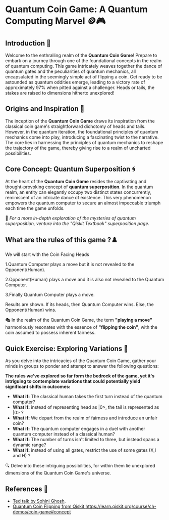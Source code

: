 # Quantum Coin Game: A Quantum Computing Marvel 🪙🎮

## Introduction 🌌

Welcome to the enthralling realm of the **Quantum Coin Game**! Prepare to embark on a journey through one of the foundational concepts in the realm of quantum computing. This game intricately weaves together the dance of quantum gates and the peculiarities of quantum mechanics, all encapsulated in the seemingly simple act of flipping a coin. Get ready to be astounded as quantum oddities emerge, leading to a victory rate of approximately 97% when pitted against a challenger. Heads or tails, the stakes are raised to dimensions hitherto unexplored!

## Origins and Inspiration 🌠

The inception of the **Quantum Coin Game** draws its inspiration from the classical coin game's straightforward dichotomy of heads and tails. However, in the quantum iteration, the foundational principles of quantum mechanics come into play, introducing a fascinating twist to the narrative. The core lies in harnessing the principles of quantum mechanics to reshape the trajectory of the game, thereby giving rise to a realm of uncharted possibilities.

## Core Concept: Quantum Superposition 🌀

At the heart of the **Quantum Coin Game** resides the captivating and thought-provoking concept of **quantum superposition**. In the quantum realm, an entity can elegantly occupy two distinct states concurrently, reminiscent of an intricate dance of existence. This very phenomenon empowers the quantum computer to secure an almost impeccable triumph each time the game unfolds.

🔗 *For a more in-depth exploration of the mysteries of quantum superposition, venture into the "Qiskit Textbook" superposition page.*

## What are the rules of this game ?♟️
We will start with the Coin Facing Heads

1.Quantum Computer plays a move but it is not revealed to the Opponent(Human).

2.Opponent(Human) plays a move and it is also not revealed to the Quantum Computer.

3.Finally Quantum Computer plays a move.
   
 Results are shown. If its heads, then Quantum Computer wins. Else, the Opponent(Human) wins.
    
🎭 In the realm of the Quantum Coin Game, the term **"playing a move"** harmoniously resonates with the essence of **"flipping the coin"**, with the coin assumed to possess inherent fairness.




## Quick Exercise: Exploring Variations 🤔

As you delve into the intricacies of the Quantum Coin Game, gather your minds in groups to ponder and attempt to answer the following questions:

**The rules we've explored so far form the bedrock of the game, yet it's intriguing to contemplate variations that could potentially yield significant shifts in outcomes:**

- **What if:** The classical human takes the first turn instead of the quantum computer?
- **What if:**  instead of representing head as |0>, the tail is represented as |0> ?
- **What if:** We depart from the realm of fairness and introduce an unfair coin?
- **What if:** The quantum computer engages in a duel with another quantum computer instead of a classical human?
- **What if:** The number of turns isn't limited to three, but instead spans a dynamic range?
- **What if:** instead of using all gates, restrict the use of some gates (X,I and H) ?

🔍 Delve into these intriguing possibilities, for within them lie unexplored dimensions of the Quantum Coin Game's universe.





## References 🔗 
* [Ted talk by Sohini Ghosh](https://www.ted.com/talks/shohini_ghose_a_beginner_s_guide_to_quantum_computing#t-208006).
* [Quantum Coin Flipping from Qiskit ](https://learn.qiskit.org/course/ch-demos/coin-game#concept)https://learn.qiskit.org/course/ch-demos/coin-game#concept
